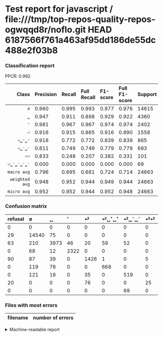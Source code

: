 # Test report for javascript / file:///tmp/top-repos-quality-repos-ogwqqd8r/noflo.git HEAD 6187566f761a463af95dd186de55dc488e2f03b8

### Classification report

PPCR: 0.992

| Class | Precision | Recall | Full Recall | F1-score | Full F1-score | Support | Full Support | PPCR |
|------:|:----------|:-------|:------------|:---------|:---------|:--------|:-------------|:-----|
| `∅` | 0.960| 0.995| 0.993| 0.977| 0.976| 14615| 14644| 0.998 |
| `␣` | 0.947| 0.911| 0.898| 0.929| 0.922| 4360| 4423| 0.986 |
| `'` | 0.981| 0.967| 0.967| 0.974| 0.974| 2402| 2402| 1.000 |
| `⏎` | 0.916| 0.915| 0.865| 0.916| 0.890| 1558| 1648| 0.945 |
| `⏎␣⁺␣⁺` | 0.918| 0.772| 0.772| 0.839| 0.839| 865| 865| 1.000 |
| `⏎␣⁻␣⁻` | 0.811| 0.749| 0.749| 0.779| 0.779| 693| 693| 1.000 |
| `⏎⏎` | 0.833| 0.248| 0.207| 0.382| 0.331| 101| 121| 0.835 |
| `⏎␣⁻␣⁻␣⁻␣⁻` | 0.000| 0.000| 0.000| 0.000| 0.000| 69| 69| 1.000 |
| `macro avg` | 0.796| 0.695| 0.681| 0.724| 0.714| 24663| 24865| 0.992 |
| `weighted avg` | 0.948| 0.952| 0.944| 0.949| 0.944| 24663| 24865| 0.992 |
| `micro avg` | 0.952| 0.952| 0.944| 0.952| 0.948| 24663| 24865| 0.992 |

### Confusion matrix

|refusal|  ∅| ␣| '| ⏎| ⏎␣⁺␣⁺| ⏎␣⁻␣⁻| ⏎⏎| ⏎␣⁻␣⁻␣⁻␣⁻| 
|:---|:---|:---|:---|:---|:---|:---|:---|:---|
|0 |0 |0 |0 |0 |0 |0 |0 |0 |
|29 |14540 |75 |0 |0 |0 |0 |0 |0 |
|63 |210 |3973 |46 |20 |59 |52 |0 |0 |
|0 |68 |12 |2322 |0 |0 |0 |0 |0 |
|90 |87 |39 |0 |1426 |1 |0 |5 |0 |
|0 |119 |78 |0 |0 |668 |0 |0 |0 |
|0 |121 |18 |0 |35 |0 |519 |0 |0 |
|20 |0 |0 |0 |76 |0 |0 |25 |0 |
|0 |0 |0 |0 |0 |0 |69 |0 |0 |

### Files with most errors

| filename | number of errors|
|:----:|:-----|

<details>
    <summary>Machine-readable report</summary>
```json
{
  "cl_report": {"\u0027": {"f1-score": 0.9735849056603775, "precision": 0.9805743243243243, "recall": 0.9666944213155704, "support": 2402}, "macro avg": {"f1-score": 0.7242702583356793, "precision": 0.7956780119557201, "recall": 0.694596758868939, "support": 24663}, "micro avg": {"f1-score": 0.9517495843976808, "precision": 0.9517495843976808, "recall": 0.9517495843976808, "support": 24663}, "weighted avg": {"f1-score": 0.948762308734578, "precision": 0.948082176402116, "recall": 0.9517495843976808, "support": 24663}, "\u2205": {"f1-score": 0.9771505376344086, "precision": 0.9600528227137669, "recall": 0.9948682860075265, "support": 14615}, "\u23ce": {"f1-score": 0.915569823434992, "precision": 0.915863840719332, "recall": 0.9152759948652118, "support": 1558}, "\u23ce\u23ce": {"f1-score": 0.3816793893129771, "precision": 0.8333333333333334, "recall": 0.24752475247524752, "support": 101}, "\u23ce\u2423\u207a\u2423\u207a": {"f1-score": 0.8386691776522284, "precision": 0.9175824175824175, "recall": 0.7722543352601156, "support": 865}, "\u23ce\u2423\u207b\u2423\u207b": {"f1-score": 0.778694673668417, "precision": 0.8109375, "recall": 0.7489177489177489, "support": 693}, "\u23ce\u2423\u207b\u2423\u207b\u2423\u207b\u2423\u207b": {"f1-score": 0.0, "precision": 0.0, "recall": 0.0, "support": 69}, "\u2423": {"f1-score": 0.9288135593220339, "precision": 0.9470798569725865, "recall": 0.9112385321100918, "support": 4360}},
  "cl_report_full": {"\u0027": {"f1-score": 0.9735849056603775, "precision": 0.9805743243243243, "recall": 0.9666944213155704, "support": 2402}, "macro avg": {"f1-score": 0.7137696398438854, "precision": 0.7956780119557201, "recall": 0.6813658191630758, "support": 24865}, "micro avg": {"f1-score": 0.9478678727184624, "precision": 0.9517495843976808, "recall": 0.9440176955560025, "support": 24865}, "weighted avg": {"f1-score": 0.9444505453241478, "precision": 0.9478846849702297, "recall": 0.9440176955560025, "support": 24865}, "\u2205": {"f1-score": 0.9761992681862434, "precision": 0.9600528227137669, "recall": 0.9928981152690521, "support": 14644}, "\u23ce": {"f1-score": 0.8898595943837754, "precision": 0.915863840719332, "recall": 0.8652912621359223, "support": 1648}, "\u23ce\u23ce": {"f1-score": 0.3311258278145695, "precision": 0.8333333333333334, "recall": 0.2066115702479339, "support": 121}, "\u23ce\u2423\u207a\u2423\u207a": {"f1-score": 0.8386691776522284, "precision": 0.9175824175824175, "recall": 0.7722543352601156, "support": 865}, "\u23ce\u2423\u207b\u2423\u207b": {"f1-score": 0.778694673668417, "precision": 0.8109375, "recall": 0.7489177489177489, "support": 693}, "\u23ce\u2423\u207b\u2423\u207b\u2423\u207b\u2423\u207b": {"f1-score": 0.0, "precision": 0.0, "recall": 0.0, "support": 69}, "\u2423": {"f1-score": 0.9220236713854723, "precision": 0.9470798569725865, "recall": 0.8982591001582636, "support": 4423}},
  "ppcr": 0.9918761311079831
}
```
</details>
